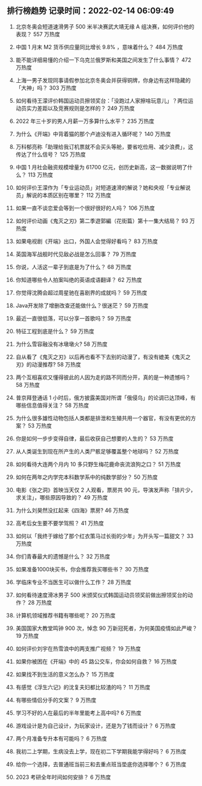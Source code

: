 
## 排行榜趋势 记录时间：2022-02-14 06:09:49
  
  1. 北京冬奥会短道速滑男子 500 米半决赛武大靖无缘 A 组决赛，如何评价他的表现？ 557 万热度
    
  2. 中国 1 月末 M2 货币供应量同比增长 9.8% ，意味着什么？ 484 万热度
    
  3. 能不能详细易懂的介绍一下乌克兰俄罗斯和美国之间发生了什么事情？ 472 万热度
    
  4. 上海一男子发现同事请假参加北京冬奥会并获得铜牌，你身边有这样隐藏的「大神」吗？ 303 万热度
    
  5. 如何看待王濛评价韩国运动员擦领奖台：「没跑过人家擦啥玩意儿」？两位运动员实力差距以及竞赛规则是怎样的？ 249 万热度
    
  6. 2022 年三十岁的男人月薪一万多算什么水平？ 235 万热度
    
  7. 为什么《开端》中背着猫的那个卢迪没有进入循环呢？ 140 万热度
    
  8. 万科郁亮称「助理给我订机票就不会买头等舱，要省吃俭用、减少浪费」，这传达了什么信号？ 125 万热度
    
  9. 中国 1 月社会融资规模增量为 61700 亿元，创历史新高，这一数据说明了什么？ 113 万热度
    
  10. 如何评价王濛作为「专业运动员」对短道速滑的解说？她和央视「专业解说员」解说的本质区别在哪里？ 112 万热度
    
  11. 如果一直不谈恋爱会等到一个很好很好的人吗？ 106 万热度
    
  12. 如何评价动画《鬼灭之刃》第二季遊郭編（花街篇）第十一集大结局？ 93 万热度
    
  13. 如果电视剧《开端》出口，外国人会觉得好看吗？ 83 万热度
    
  14. 英国海军战舰时代见敌必战是怎么回事？ 79 万热度
    
  15. 你说，人活这一辈子到底是为了什么？ 68 万热度
    
  16. 你知道哪些令人拍案叫绝的英语成语翻译？ 62 万热度
    
  17. 你觉得沈腾会超过周星驰在喜剧界的成就吗？ 59 万热度
    
  18. Java开发除了增删改查还能做什么？很迷茫？ 59 万热度
    
  19. 最近一直很低落，可以分享一首歌吗？ 59 万热度
    
  20. 特征工程到底是什么？ 59 万热度
    
  21. 为什么雪容融没有冰墩墩火? 58 万热度
    
  22. 自从看了《鬼灭之刃》以后再也看不下去别的动漫了，有没有媲美《鬼灭之刃》的动漫推荐? 58 万热度
    
  23. 两个互相喜欢又懂得彼此的人因为走的路不同而分开，真的是一种遗憾吗？ 58 万热度
    
  24. 普京拜登通话 1 小时后，俄方披露美国对所谓「俄侵乌」的论调已达顶峰，有哪些信息值得关注？ 58 万热度
    
  25. 为什么很多雄性动物包括人类都是排泄和生殖共用一个器官，有没有更优的方案？ 53 万热度
    
  26. 你是如何一步步变得自律，最后收获自己想要的人生的？ 53 万热度
    
  27. 从人类诞生到现在所产生的人类尸骸足够覆盖整个地球吗？ 52 万热度
    
  28. 如何看待大连两个月内 10 多只野生梅花鹿命丧流浪狗之口？ 51 万热度
    
  29. 如何在两年之内学完本科数学系中的纯数学部分？ 50 万热度
    
  30. 电影《张之洞》首映当天仅 2 人观看，票房共 90 元，导演发声称「排片少，求关注」，哪些原因导致的？ 49 万热度
    
  31. 为什么刘昊然没扛起来《四海》票房? 46 万热度
    
  32. 高考后女生要不要学驾照？ 41 万热度
    
  33. 如何以「我终于嫁给了那个红衣策马过长街的少年」为开头写一篇甜文？ 33 万热度
    
  34. 你们青春最大的遗憾是什么？ 32 万热度
    
  35. 如果准备1000块买书，你会推荐我买哪些书？ 30 万热度
    
  36. 学临床专业不当医生可以做什么工作？ 28 万热度
    
  37. 如何看待速度滑冰男子 500 米颁奖仪式韩国运动员领奖前做出擦领奖台的动作？ 28 万热度
    
  38. 计算机领域推荐书籍有哪些呢？ 20 万热度
    
  39. 美国国家大教堂鸣钟 900 次，悼念 90 万新冠死者，为何美国疫情如此严峻？ 19 万热度
    
  40. 如何评价刘宇在热雪浪中的两支推广视频？ 19 万热度
    
  41. 如果你被困在《开端》中的 45 路公交车，你会如何自救？ 16 万热度
    
  42. 如果找不到生活的意义怎么办？ 15 万热度
    
  43. 有感觉《浮生六记》的沈复夫妇都比较渣的吗？ 11 万热度
    
  44. 有哪些情侣分手的文案？ 9 万热度
    
  45. 学习不好的人在最后的半年里能考上高中吗? 6 万热度
    
  46. 游戏设计是为自己设计，为玩家设计，还是为了钱而设计？ 6 万热度
    
  47. 两个月准备专升本有可能吗？ 6 万热度
    
  48. 我初二上学期，生病没去上学，现在初二下学期我能学得好吗？ 6 万热度
    
  49. 给你一个选择，去普通班当前三和去重点班当垫底你选择哪个？ 6 万热度
    
  50. 2023 考研全年时间如何安排？ 6 万热度
    